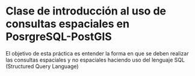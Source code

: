 # Clase de introducción al uso de consultas espaciales en PosrgreSQL-PostGIS

El objetivo de esta práctica es entender la forma en que se deben realizar las consultas espaciales y no espaciales haciendo uso del lenguaje SQL (Structured Query Language)
